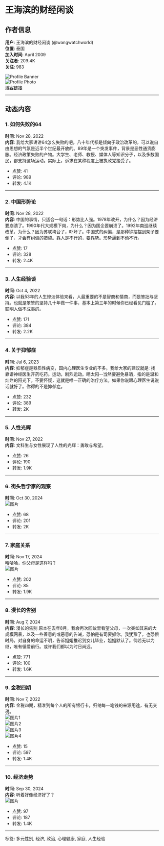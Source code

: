 # 王海滨的财经闲谈

## 作者信息
**用户**: 王海滨的财经闲谈 (@wangwatchworld)  
**位置**: 泰国  
**加入时间**: April 2009  
**关注者**: 209.4K  
**关注**: 983  

![Profile Banner](https://pbs.twimg.com/profile_banners/31083308/1739375437/600x200)  
![Profile Photo](https://pbs.twimg.com/profile_images/1887190420452769792/wLInj9Ms_200x200.jpg)  
[博客链接](http://unclewaanginphuket.blogspot.com)

---

## 动态内容

### 1. 如何失败的64
**时间**: Nov 28, 2022  
**内容**: 我给大家讲讲64怎么失败的吧。八十年代都是倾向于政治改革的，可以说自由思想的气氛是近半个世纪最开放的。89年是一个突发事件，背景是恶性通货膨胀。经济政策失败的产物。大学生、老师、教授、媒体人等知识分子，以及多数国民，都支持这场运动。实际上，诉求在某种程度上被执政党接受了。  
- 点赞: 41  
- 评论: 989  
- 转发: 4.1K  

---

### 2. 中国形势论
**时间**: Nov 28, 2022  
**内容**: 中国的事情，只适合一句话：形势比人强。1978年改开，为什么？因为经济要崩溃了。1990年代大规模下岗，为什么？因为国企要崩溃了。1992年南巡继续改革，为什么？因为苏联垮台了，吓坏了。中国式的纠偏，是那种钟摆摆到架子要倒了，才会有纠偏的措施。靠人是不行的，要靠势。形势逼到不动不行。  
- 点赞: 17  
- 评论: 328  
- 转发: 2.4K  

---

### 3. 人生经验谈
**时间**: Oct 4, 2022  
**内容**: 以我53年的人生惨淡体验来看，人最重要的不是智商和情商，而是笨拙与坚持。也就是笨笨的坚持几十年做一件事，基本上第三年的时候你已经看见门槛了。聪明人做不成事的。  
- 点赞: 171  
- 评论: 384  
- 转发: 2.2K  

---

### 4. 关于抑郁症
**时间**: Jul 6, 2023  
**内容**: 抑郁症是器质性病变，国内心理医生专业的不多。我给大家的建议就是: 找靠谱神经医生开药吃药。运动，剧烈运动。晒太阳--当然要避免暴晒，指的是温和灿烂的阳光下。不要怀疑，这就是唯一正确的治疗方法。如果你说跟心理医生说说话就好了。你得的不是抑郁症。  
- 点赞: 232  
- 评论: 389  
- 转发: 2K  

---

### 5. 人性光辉
**时间**: Nov 27, 2022  
**内容**: 文科生与女性展现了人性的光辉：勇敢与希望。  
- 点赞: 26  
- 评论: 190  
- 转发: 1.9K  

---

### 6. 街头哲学家的观察
**时间**: Oct 30, 2024  
![图片](https://pbs.twimg.com/media/GbJDq3nXcAAkrXi?format=jpg&name=small)  
- 点赞: 68  
- 评论: 201  
- 转发: 2K  

---

### 7. 家庭关系
**时间**: Nov 17, 2024  
哈哈哈，你父母是这样吗？  
![图片](https://pbs.twimg.com/media/GcjEUZJbYAAQI7H?format=jpg&name=small)  
- 点赞: 202  
- 评论: 85  
- 转发: 1.9K  

---

### 8. 漫长的告别
**时间**: Aug 7, 2024  
**内容**: 漫长的告别 原本在去年8月，我会再次回故里看望父母，一次突如其来的大规模网暴，以及一些善意的或恶意的告诫，恐怕是有司要抓你。我犹豫了，也恐惧时局，对自身的命运不明，告诉姐姐推迟到女儿毕业，姐姐默认了。倘若无以为继，唯有循爱前行。或许我们都以为时日尚远。  
- 点赞: 771  
- 评论: 100  
- 转发: 1.6K  

---

### 9. 金税四期
**时间**: Nov 7, 2022  
**内容**: 金税四期，精准到每个人的所有银行卡，归纳每一笔钱的来源用途，有无交税。  
![图片1](https://pbs.twimg.com/media/Fg9akSRUYAMonb8?format=png&name=360x360)  
![图片2](https://pbs.twimg.com/media/Fg9akSRVUAEKSCk?format=png&name=small)  
![图片3](https://pbs.twimg.com/media/Fg9akTZUcAEK0OW?format=jpg&name=360x360)  
![图片4](https://pbs.twimg.com/media/Fg9akVoUoAAzprT?format=jpg&name=360x360)  
- 点赞: 15  
- 评论: 597  
- 转发: 1.4K  

---

### 10. 经济走势
**时间**: Sep 30, 2024  
**内容**: 听着好像经济好了？  
![图片](https://pbs.twimg.com/media/GYujz91asAAYzEl?format=jpg&name=small)  
- 点赞: 97  
- 评论: 187  
- 转发: 1.4K  

--- 

标签: 多元性别, 经济, 政治, 心理健康, 家庭, 人生经验